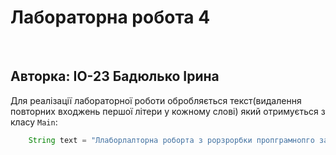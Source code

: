 # **Лабораторна робота 4**

<br>

## Авторка: ІО-23 Бадюлько Ірина

Для реалізації лабораторної роботи обробляється текст(видалення повторних входжень першої літери у кожному слові) який отримується з класу `Main`:
```java
    String text = "Ллаборлалторна роборта з рорзрорбки пропграмнопго забезпезченняз на плаптфопрмі Java.";
```
